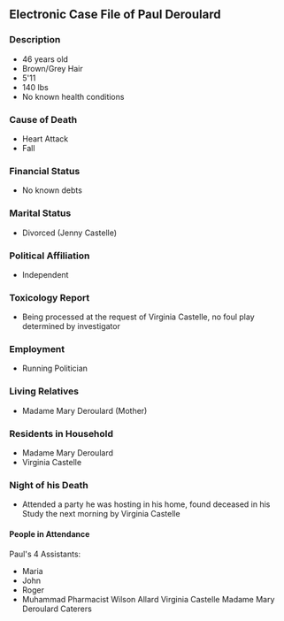 ## Electronic Case File of Paul Deroulard

### Description
- 46 years old
- Brown/Grey Hair 
- 5'11
- 140 lbs
- No known health conditions

### Cause of Death
- Heart Attack
- Fall

### Financial Status
- No known debts

### Marital Status
- Divorced (Jenny Castelle)

### Political Affiliation
- Independent

### Toxicology Report
- Being processed at the request of Virginia Castelle, no foul play determined by investigator

### Employment
- Running Politician

### Living Relatives
- Madame Mary Deroulard (Mother)

### Residents in Household
- Madame Mary Deroulard 
- Virginia Castelle 

### Night of his Death
- Attended a party he was hosting in his home, found deceased in his Study the next morning by Virginia Castelle

#### People in Attendance 
Paul's 4 Assistants:
- Maria
- John
- Roger
- Muhammad
Pharmacist Wilson
Allard
Virginia Castelle
Madame Mary Deroulard
Caterers




